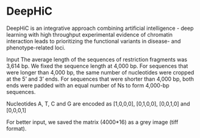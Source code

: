 # DeepHiC
DeepHiC is an integrative approach combining artificial intelligence - deep learning with high throughput experimental evidence of chromatin interaction leads to prioritizing the functional variants in disease- and phenotype-related loci.

Input
The average length of the sequences of restriction fragments was 3,614 bp. We fixed the sequence length at 4,000 bp. For sequences that were longer than 4,000 bp, the same number of nucleotides were cropped at the 5’ and 3’ ends. For sequences that were shorter than 4,000 bp, both ends were padded with an equal number of Ns to form 4,000-bp sequences. 

Nucleotides A, T, C and G are encoded as [1,0,0,0], [0,1,0,0], [0,0,1,0] and [0,0,0,1]

For better input, we saved the matrix (4000*16) as a grey image (tiff format).

